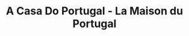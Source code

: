 ---
title: "A Casa Do Portugal - La Maison du Portugal"
url: /selestat/a-casa-do-portugal-la-maison-du-portugal/
shop: Lebensmittel
---